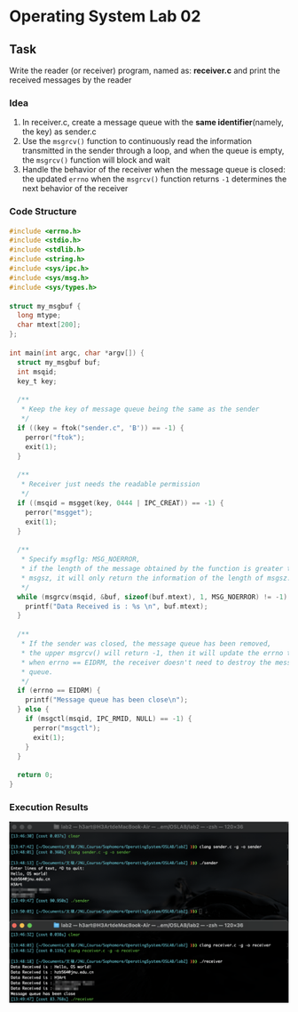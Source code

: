 # Operating System Lab 02

## Task
Write the reader (or receiver) program, named as: **receiver.c** and print the received messages by the reader

### Idea
1. In receiver.c, create a message queue with the **same identifier**(namely, the key) as sender.c
2. Use the `msgrcv()` function to continuously read the information transmitted in the sender through a loop, and when the queue is empty, the `msgrcv()` function will block and wait
3. Handle the behavior of the receiver when the message queue is closed: the updated `errno` when the `msgrcv()` function returns `-1` determines the next behavior of the receiver

### Code Structure
```c
#include <errno.h>
#include <stdio.h>
#include <stdlib.h>
#include <string.h>
#include <sys/ipc.h>
#include <sys/msg.h>
#include <sys/types.h>

struct my_msgbuf {
  long mtype;
  char mtext[200];
};

int main(int argc, char *argv[]) {
  struct my_msgbuf buf;
  int msqid;
  key_t key;

  /**
   * Keep the key of message queue being the same as the sender
   */
  if ((key = ftok("sender.c", 'B')) == -1) {
    perror("ftok");
    exit(1);
  }

  /**
   * Receiver just needs the readable permission
   */
  if ((msqid = msgget(key, 0444 | IPC_CREAT)) == -1) {
    perror("msgget");
    exit(1);
  }

  /**
   * Specify msgflg: MSG_NOERROR,
   * if the length of the message obtained by the function is greater than
   * msgsz, it will only return the information of the length of msgsz.
   */
  while (msgrcv(msqid, &buf, sizeof(buf.mtext), 1, MSG_NOERROR) != -1) {
    printf("Data Received is : %s \n", buf.mtext);
  }

  /**
   * If the sender was closed, the message queue has been removed,
   * the upper msgrcv() will return -1, then it will update the errno to EIDRM,
   * when errno == EIDRM, the receiver doesn't need to destroy the message
   * queue.
   */
  if (errno == EIDRM) {
    printf("Message queue has been close\n");
  } else {
    if (msgctl(msqid, IPC_RMID, NULL) == -1) {
      perror("msgctl");
      exit(1);
    }
  }

  return 0;
}
```

### Execution Results
![Alt text](screenshot/task_running.png)
